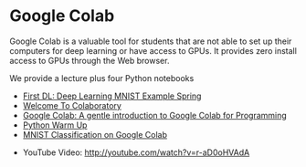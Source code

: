 # Google Colab

Google Colab is a valuable tool for students that are not able to set up their 
computers for deep learning or have access to GPUs. It provides zero install access to GPUs through the Web browser.

We provide a lecture plus four Python notebooks

-   [First DL: Deep Learning MNIST Example Spring](https://docs.google.com/presentation/d/1YoXPaDeHldUJM8gnbOvDsmc_U6ff5T6bYq_We1JHNMg/edit?usp=sharing)
-   [Welcome To
    Colaboratory](https://colab.research.google.com/notebooks/welcome.ipynb)
-   [Google Colab: A gentle introduction to Google Colab for
    Programming](https://cybertraining-dsc.github.io/modules/python/google-colab/python-google-colab/)
-   [Python Warm
    Up](https://cybertraining-dsc.github.io/modules/bigdataapplications/2020/python_initial/)
-   [MNIST Classification on Google
    Colab](https://cybertraining-dsc.github.io/modules/bigdataapplications/2020/google_colab_exercise/)

* YouTube Video: <http://youtube.com/watch?v=r-aD0oHVAdA>
